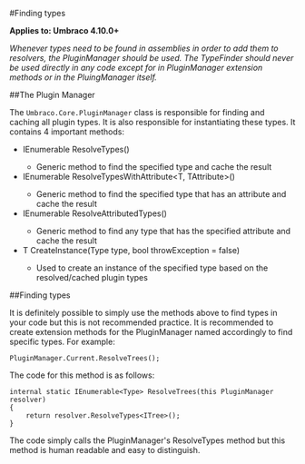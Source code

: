 #Finding types

**Applies to: Umbraco 4.10.0+**

_Whenever types need to be found in assemblies in order to add them to resolvers, the PluginManager should be used. The TypeFinder should never be used directly in any code except for in PluginManager extension methods or in the PluingManager itself._ 

##The Plugin Manager

The `Umbraco.Core.PluginManager` class is responsible for finding and caching all plugin types. It is also responsible for instantiating these types. It contains 4 important methods:

* IEnumerable<Type> ResolveTypes<T>()
	* Generic method to find the specified type and cache the result
* IEnumerable<Type> ResolveTypesWithAttribute<T, TAttribute>()
	* Generic method to find the specified type that has an attribute and cache the result
* IEnumerable<Type> ResolveAttributedTypes<TAttribute>()
	* Generic method to find any type that has the specified attribute and cache the result
* T CreateInstance<T>(Type type, bool throwException = false)
	* Used to create an instance of the specified type based on the resolved/cached plugin types

##Finding types

It is definitely possible to simply use  the methods above to find types in your code but this is not recommended practice. It is recommended to create extension methods for the PluginManager named accordingly to find specific types. For example: 

	PluginManager.Current.ResolveTrees();

The code for this method is as follows:

	internal static IEnumerable<Type> ResolveTrees(this PluginManager resolver)
	{
		return resolver.ResolveTypes<ITree>();
	}

The code simply calls the PluginManager's ResolveTypes method but this method is human readable and easy to distinguish.



